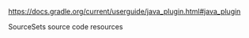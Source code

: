 https://docs.gradle.org/current/userguide/java_plugin.html#java_plugin

SourceSets
  source code
  resources